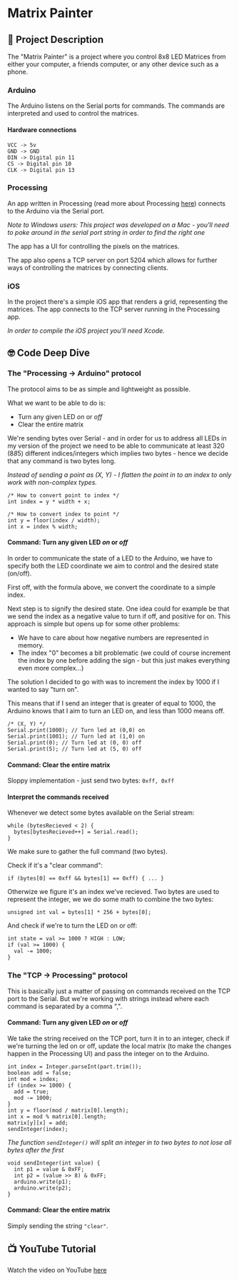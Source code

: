 # Matrix Painter

## 📄 Project Description

The "Matrix Painter" is a project where you control 8x8 LED Matrices from either your computer, a friends computer, or any other device such as a phone.

### Arduino

The Arduino listens on the Serial ports for commands. The commands are interpreted and used to control the matrices.

#### Hardware connections

```
VCC -> 5v
GND -> GND
DIN -> Digital pin 11
CS -> Digital pin 10
CLK -> Digital pin 13
```
### Processing

An app written in Processing (read more about Processing [here](https://processing.org/)) connects to the Arduino via the Serial port.

*Note to Windows users: This project was developed on a Mac - you'll need to poke around in the serial port string in order to find the right one*

The app has a UI for controlling the pixels on the matrices.

The app also opens a TCP server on port 5204 which allows for further ways of controlling the matrices by connecting clients.

### iOS

In the project there's a simple iOS app that renders a grid, representing the matrices. The app connects to the TCP server running in the Processing app.

*In order to compile the iOS project you'll need Xcode.*

## 🤓 Code Deep Dive

### The "Processing -> Arduino" protocol

The protocol aims to be as simple and lightweight as possible.

What we want to be able to do is:
* Turn any given LED *on* or *off*
* Clear the entire matrix

We're sending bytes over Serial - and in order for us to address all LEDs in my version of the project we need to be able to communicate at least 320 (8*8*5) different indices/integers which implies two bytes - hence we decide that any command is two bytes long.

*Instead of sending a point as (X, Y) - I flatten the point in to an index to only work with non-complex types.*

```
/* How to convert point to index */
int index = y * width + x;

/* How to convert index to point */
int y = floor(index / width);
int x = index % width;
```

#### Command: Turn any given LED *on* or *off*

In order to communicate the state of a LED to the Arduino, we have to specify both the LED coordinate we aim to control and the desired state (on/off).

First off, with the formula above, we convert the coordinate to a simple index.

Next step is to signify the desired state. One idea could for example be that we send the index as a negative value to turn if off, and positive for on. This approach is simple but opens up for some other problems:

* We have to care about how negative numbers are represented in memory.
* The index "0" becomes a bit problematic (we could of course increment the index by one before adding the sign - but this just makes everything even more complex...)

The solution I decided to go with was to increment the index by 1000 if I wanted to say "turn on".

This means that if I send an integer that is greater of equal to 1000, the Arduino knows that I aim to turn an LED on, and less than 1000 means off.

```
/* (X, Y) */
Serial.print(1000); // Turn led at (0,0) on
Serial.print(1001); // Turn led at (1,0) on
Serial.print(0); // Turn led at (0, 0) off
Serial.print(5); // Turn led at (5, 0) off
```

#### Command: Clear the entire matrix

Sloppy implementation - just send two bytes: `0xff, 0xff`

#### Interpret the commands received

Whenever we detect some bytes available on the Serial stream:
```
while (bytesRecieved < 2) {
  bytes[bytesRecieved++] = Serial.read();
}
```
We make sure to gather the full command (two bytes).

Check if it's a "clear command":

`if (bytes[0] == 0xff && bytes[1] == 0xff) { ... }`

Otherwize we figure it's an index we've recieved. Two bytes are used to represent the integer, we we do some math to combine the two bytes:

`unsigned int val = bytes[1] * 256 + bytes[0];`

And check if we're to turn the LED on or off:

```
int state = val >= 1000 ? HIGH : LOW;
if (val >= 1000) {
  val -= 1000;
}
```

### The "TCP -> Processing" protocol

This is basically just a matter of passing on commands received on the TCP port to the Serial. But we're working with strings instead where each command is separated by a comma ",".

#### Command: Turn any given LED *on* or *off*

We take the string received on the TCP port, turn it in to an integer, check if we're turning the led on or off, update the local matrix (to make the changes happen in the Processing UI) and pass the integer on to the Arduino.

```
int index = Integer.parseInt(part.trim());
boolean add = false;
int mod = index;
if (index >= 1000) {
  add = true;
  mod -= 1000;
}
int y = floor(mod / matrix[0].length);
int x = mod % matrix[0].length;
matrix[y][x] = add;
sendInteger(index);
```

*The function `sendInteger()` will split an integer in to two bytes to not lose all bytes after the first*

```
void sendInteger(int value) {
  int p1 = value & 0xFF;
  int p2 = (value >> 8) & 0xFF;
  arduino.write(p1);
  arduino.write(p2);
}
```

#### Command: Clear the entire matrix

Simply sending the string `"clear"`.

## 📺 YouTube Tutorial

Watch the video on YouTube [here](https://youtu.be/zjX-ri_5tDQ)
